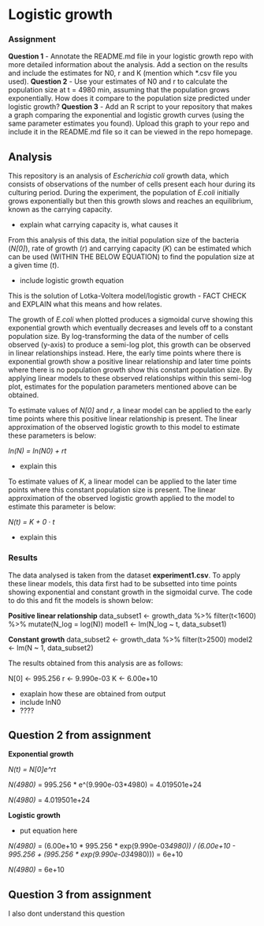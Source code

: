 # Logistic growth

### Assignment
**Question 1** - Annotate the README.md file in your logistic growth repo with more detailed information about the analysis. Add a section on the results and include the estimates for N0, r and K (mention which *.csv file you used).
**Question 2** - Use your estimates of N0 and r to calculate the population size at t = 4980 min, assuming that the population grows exponentially. How does it compare to the population size predicted under logistic growth?
**Question 3** - Add an R script to your repository that makes a graph comparing the exponential and logistic growth curves (using the same parameter estimates you found). Upload this graph to your repo and include it in the README.md file so it can be viewed in the repo homepage.


## Analysis 
This repository is an analysis of  *Escherichia coli* growth data, which consists of observations of the number of cells present each hour during its culturing period. During the experiment, the population of *E.coli* initially grows exponentially but then this growth slows and reaches an equilibrium, known as the carrying capacity. 

- explain what carrying capacity is, what causes it  

From this analysis of this data, the initial population size of the bacteria (*N[0]*), rate of growth (*r*) and carrying capacity (*K*) can be estimated which can be used (WITHIN THE BELOW EQUATION) to find the population size at a given time (*t*).

- include logistic growth equation

This is the solution of Lotka-Voltera model/logistic growth - FACT CHECK and EXPLAIN what this means and how relates. 

The growth of *E.coli* when plotted produces a sigmoidal curve showing this exponential growth which eventually decreases and levels off to a constant population size. By log-transforming the data of the number of cells observed (y-axis) to produce a semi-log plot, this growth can be observed in linear relationships instead. Here, the early time points where there is exponential growth show a positive linear relationship and later time points where there is no population growth show this constant population size. By applying linear models to these observed relationships within this semi-log plot, estimates for the population parameters mentioned above can be obtained. 

To estimate values of *N[0]* and *r*, a linear model can be applied to the early time points where this positive linear relationship is present. The linear approximation of the observed logistic growth to this model to estimate these parameters is below:

*ln(N) = ln(N0) + rt*

- explain this

To estimate values of *K*, a linear model can be applied to the later time points where this constant population size is present. The linear approximation of the observed logistic growth applied to the model to estimate this parameter is below:

*N(t) = K + 0 · t*

- explain this



### Results

The data analysed is taken from the dataset **experiment1.csv**. To apply these linear models, this data first had to be subsetted into time points showing exponential and constant growth in the sigmoidal curve. The code to do this and fit the models is shown below:

**Positive linear relationship**
data_subset1 <- growth_data %>% filter(t<1600) %>% mutate(N_log = log(N))
model1 <- lm(N_log ~ t, data_subset1)

**Constant growth**
data_subset2 <- growth_data %>% filter(t>2500)
model2 <- lm(N ~ 1, data_subset2)


The results obtained from this analysis are as follows:

N[0] <- 995.256
r <- 9.990e-03
K <- 6.00e+10

- exaplain how these are obtained from output
- include lnN0
- ????


## Question 2 from assignment 

**Exponential growth**

*N(t) = N[0]e^rt*

*N(4980)* = 995.256 * e^(9.990e-03*4980) = 4.019501e+24

*N(4980)* = 4.019501e+24

**Logistic growth**

- put equation here

*N(4980)* = (6.00e+10 * 995.256 * exp(9.990e-03*4980)) / 
            (6.00e+10 - 995.256 + (995.256 * exp(9.990e-03*4980))) = 6e+10

*N(4980)* = 6e+10



## Question 3 from assignment 

I also dont understand this question 




